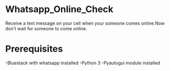 # Whatsapp_Online_Check
Receive a text message on your cell when your someone comes online.Now don't wait for someone to come online.
# Prerequisites
-Bluestack with whatsapp installed
-Python 3
-Pyautogui module installed
